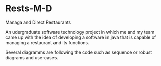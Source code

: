 # Rests-M-D
Managa and Direct Restaurants

An udergraduate software technology project in which me and my team came up with the idea of developing a software in java that is capable of managing a restaurant and its functions.

Several diagramms are following the code such as sequence or robust diagrams and use-cases.
